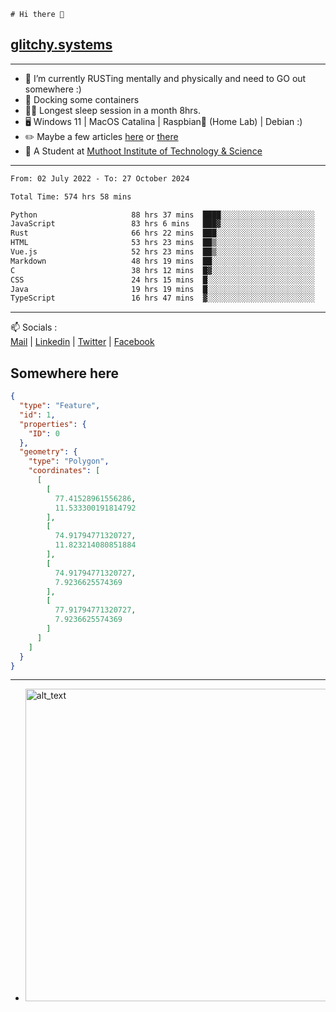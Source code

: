 ```
# Hi there 👋
```
## [glitchy.systems](https://glitchy.systems)
---

- 🌱 I’m currently RUSTing mentally and physically and need to GO out somewhere :)
- 🐋 Docking some containers
- 😶‍🌫️ Longest sleep session in a month 8hrs.
- 🖥️ Windows 11 | MacOS Catalina | Raspbian🥧 (Home Lab) | Debian :)
- ✏️ Maybe a few articles [here](https://medium.com/@advaithnarayanan8) or [there](https://medium.com/@advaithnarayanan8)
- 📑 A Student at [Muthoot Institute of Technology & Science](https://mgmits.ac.in/)



---

<!--START_SECTION:waka-->

```txt
From: 02 July 2022 - To: 27 October 2024

Total Time: 574 hrs 58 mins

Python                     88 hrs 37 mins  ████░░░░░░░░░░░░░░░░░░░░░   15.41 %
JavaScript                 83 hrs 6 mins   ███▓░░░░░░░░░░░░░░░░░░░░░   14.45 %
Rust                       66 hrs 22 mins  ███░░░░░░░░░░░░░░░░░░░░░░   11.54 %
HTML                       53 hrs 23 mins  ██▒░░░░░░░░░░░░░░░░░░░░░░   09.29 %
Vue.js                     52 hrs 23 mins  ██▒░░░░░░░░░░░░░░░░░░░░░░   09.11 %
Markdown                   48 hrs 19 mins  ██░░░░░░░░░░░░░░░░░░░░░░░   08.41 %
C                          38 hrs 12 mins  █▓░░░░░░░░░░░░░░░░░░░░░░░   06.64 %
CSS                        24 hrs 15 mins  █░░░░░░░░░░░░░░░░░░░░░░░░   04.22 %
Java                       19 hrs 19 mins  █░░░░░░░░░░░░░░░░░░░░░░░░   03.36 %
TypeScript                 16 hrs 47 mins  ▓░░░░░░░░░░░░░░░░░░░░░░░░   02.92 %
```

<!--END_SECTION:waka-->

---

📫 Socials :<br>
[Mail](mailto:advaith@glitchy.systems) | [Linkedin](https://www.linkedin.com/in/advaith-narayanan-a72152214/) | [Twitter](https://twitter.com/advaithnarayan) | [Facebook](https://screenmessage.com/qinq)

## Somewhere here

```geojson
{
  "type": "Feature",
  "id": 1,
  "properties": {
    "ID": 0
  },
  "geometry": {
    "type": "Polygon",
    "coordinates": [
      [
        [
          77.41528961556286,
          11.533300191814792
        ],
        [
          74.91794771320727,
          11.823214080851884
        ],
        [
          74.91794771320727,
          7.9236625574369
        ],
        [
          77.91794771320727,
          7.9236625574369
        ]
      ]
    ]
  }
}
```


--- 
- [<img alt="alt_text" width="500px" src="https://valid.x86.fr/cache/banner/xv24bv-6.png" />](https://valid.x86.fr/xv24bv)


